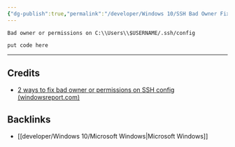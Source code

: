 ```yaml
---
{"dg-publish":true,"permalink":"/developer/Windows 10/SSH Bad Owner Fix/","created":"2024-02-29T22:19:56.275-06:00","updated":"2024-03-01T00:20:22.000-06:00"}
---
```


`Bad owner or permissions on C:\\Users\\$USERNAME/.ssh/config`

```shell
put code here
```

---
## Credits
- [2 ways to fix bad owner or permissions on SSH config (windowsreport.com) ](https://windowsreport.com/bad-owner-or-permissions-on-ssh-config/)

## Backlinks
- [[developer/Windows 10/Microsoft Windows\|Microsoft Windows]]